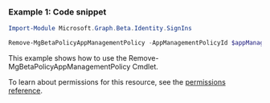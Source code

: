 ### Example 1: Code snippet

```powershellImport-Module Microsoft.Graph.Beta.Identity.SignIns

Remove-MgBetaPolicyAppManagementPolicy -AppManagementPolicyId $appManagementPolicyId
```
This example shows how to use the Remove-MgBetaPolicyAppManagementPolicy Cmdlet.
To learn about permissions for this resource, see the [permissions reference](/graph/permissions-reference).

